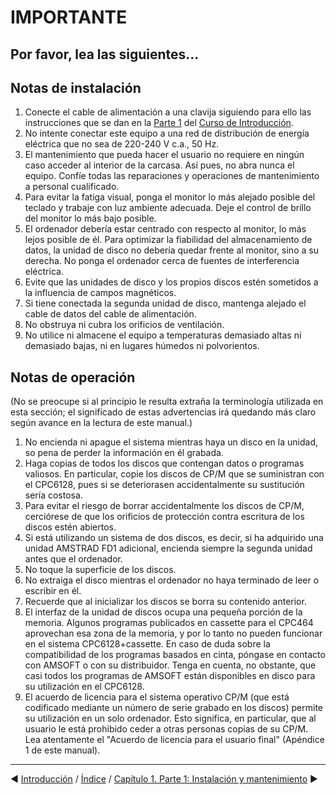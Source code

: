 # IMPORTANTE

## Por favor, lea las siguientes...

## Notas de instalación
1. Conecte el cable de alimentación a una clavija siguiendo para ello las instrucciones que se dan en la [Parte 1](1.01.-Instalación-y-mantenimiento) del [Curso de Introducción](1.00.-Capítulo-1.-Curso-de-introducción).
2. No intente conectar este equipo a una red de distribución de energía eléctrica que no sea de 220-240 V c.a., 50 Hz.
3. El mantenimiento que pueda hacer el usuario no requiere en ningún caso acceder al interior de la carcasa. Así pues, no abra nunca el equipo. Confíe todas las reparaciones y operaciones de mantenimiento a personal cualificado.
4. Para evitar la fatiga visual, ponga el monitor lo más alejado posible del teclado y trabaje con luz ambiente adecuada. Deje el control de brillo del monitor lo más bajo posible.
5. El ordenador debería estar centrado con respecto al monitor, lo más lejos posible de él. Para optimizar la fiabilidad del almacenamiento de datos, la unidad de disco no debería quedar frente al monitor, sino a su derecha. No ponga el ordenador cerca de fuentes de interferencia eléctrica.
6. Evite que las unidades de disco y los propios discos estén sometidos a la influencia de campos magnéticos.
7. Si tiene conectada la segunda unidad de disco, mantenga alejado el cable de datos del cable de alimentación.
8. No obstruya ni cubra los orificios de ventilación.
9. No utilice ni almacene el equipo a temperaturas demasiado altas ni demasiado bajas, ni en lugares húmedos ni polvorientos. 

## Notas de operación 
(No se preocupe si al principio le resulta extraña la terminología utilizada en esta sección; el significado de estas advertencias irá quedando más claro según avance en la lectura de este manual.) 

1. No encienda ni apague el sistema mientras haya un disco en la unidad, so pena de perder la información en él grabada. 
2. Haga copias de todos los discos que contengan datos o programas valiosos. En particular, copie los discos de CP/M que se suministran con el CPC6128, pues si se deteriorasen accidentalmente su sustitución sería costosa.
3. Para evitar el riesgo de borrar accidentalmente los discos de CP/M, cerciórese de que los orificios de protección contra escritura de los discos estén abiertos.
4. Si está utilizando un sistema de dos discos, es decir, si ha adquirido una unidad AMSTRAD FD1 adicional, encienda siempre la segunda unidad antes que el ordenador.
5. No toque la superficie de los discos.
6. No extraiga el disco mientras el ordenador no haya terminado de leer o escribir en él. 
7. Recuerde que al inicializar los discos se borra su contenido anterior. 
8. El interfaz de la unidad de discos ocupa una pequeña porción de la memoria. Algunos programas publicados en cassette para el CPC464 aprovechan esa zona de la memoria, y por lo tanto no pueden funcionar en el sistema CPC6128+cassette. En caso de duda sobre la compatibilidad de los programas basados en cinta, póngase en contacto con AMSOFT o con su distribuidor. Tenga en cuenta, no obstante, que casi todos los programas de AMSOFT están disponibles en disco para su utilización en el CPC6128.
9. El acuerdo de licencia para el sistema operativo CP/M (que está codificado mediante un número de serie grabado en los discos) permite su utilización en un solo ordenador. Esto significa, en particular, que al usuario le está prohibido ceder a otras personas copias de su CP/M. Lea atentamente el "Acuerdo de licencia para el usuario final" (Apéndice 1 de este manual). 

***

&#9664; [Introducción](0.01.-Introducción)   /  [Índice](0.03.-Contenido)  /   [Capítulo 1. Parte 1: Instalación y mantenimiento](1.00.-Capítulo-1.-Curso-de-introducción) &#9654;